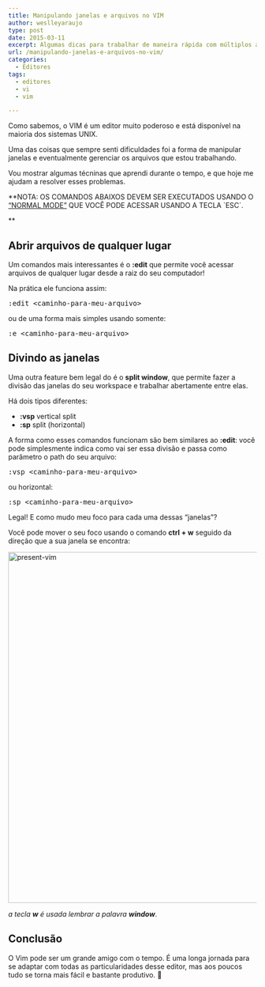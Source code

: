 ```yaml
---
title: Manipulando janelas e arquivos no VIM
author: weslleyaraujo
type: post
date: 2015-03-11
excerpt: Algumas dicas para trabalhar de maneira rápida com múltiplos arquivos no VIM.
url: /manipulando-janelas-e-arquivos-no-vim/
categories:
  - Editores
tags:
  - editores
  - vi
  - vim

---
```

Como sabemos, o VIM é um editor muito poderoso e está disponível na maioria dos sistemas UNIX.

Uma das coisas que sempre senti dificuldades foi a forma de manipular janelas e eventualmente gerenciar os arquivos que estou trabalhando.
  
Vou mostrar algumas técninas que aprendi durante o tempo, e que hoje me ajudam a resolver esses problemas.

**NOTA: OS COMANDOS ABAIXOS DEVEM SER EXECUTADOS USANDO O <a href="http://en.wikibooks.org/wiki/Learning_the_vi_Editor/Vim/Modes" target="_blank">&#8220;NORMAL MODE&#8221;</a> QUE VOCÊ PODE ACESSAR USANDO A TECLA \`ESC\`.
  
** 

## Abrir arquivos de qualquer lugar

Um comandos mais interessantes é o **:edit** que permite você acessar arquivos de qualquer lugar desde a raiz do seu computador!

Na prática ele funciona assim:

<pre class="lang-bash">:edit &lt;caminho-para-meu-arquivo&gt;</pre>

ou de uma forma mais simples usando somente:

<pre class="lang-bash">:e &lt;caminho-para-meu-arquivo&gt;</pre>

## Divindo as janelas

Uma outra feature bem legal do é o **split window**, que permite fazer a divisão das janelas do seu workspace e trabalhar abertamente entre elas.

Há dois tipos diferentes:

  * **:vsp** vertical split
  * **:sp** split (horizontal)

A forma como esses comandos funcionam são bem similares ao **:edit**: você pode simplesmente indica como vai ser essa divisão e passa como parâmetro o path do seu arquivo:

<pre class="lang-bash">:vsp &lt;caminho-para-meu-arquivo&gt;
</pre>

ou horizontal:

<pre class="lang-bash">:sp &lt;caminho-para-meu-arquivo&gt;</pre>

Legal! E como mudo meu foco para cada uma dessas &#8220;janelas&#8221;?

Você pode mover o seu foco usando o comando **ctrl + w** seguido da direção que a sua janela se encontra:

<img class="aligncenter size-full wp-image-47538" src="http://tableless.com.br/wp-content/uploads/2015/03/present-vim.gif" alt="present-vim" width="710" />

_a tecla **w** é usada lembrar a palavra **window**_.

## Conclusão

O Vim pode ser um grande amigo com o tempo. É uma longa jornada para se adaptar com todas as particularidades desse editor, mas aos poucos tudo se torna mais fácil e bastante produtivo. 🙂